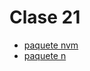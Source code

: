 # Clase 21

- [paquete nvm](https://www.npmjs.com/package/nvm)
- [paquete n](https://www.npmjs.com/package/n)